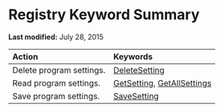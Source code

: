
# Registry Keyword Summary

 **Last modified:** July 28, 2015



|**Action**|**Keywords**|
|:-----|:-----|
|Delete program settings.| [DeleteSetting](e80dec3d-f3e3-a94f-69ae-930e62898ad6.md)|
|Read program settings.| [GetSetting](025f1d5d-6fc9-31ff-e59c-f5bcf47e3313.md),  [GetAllSettings](f87675b2-d14e-593d-94ab-259ab8da094d.md)|
|Save program settings.| [SaveSetting](f15549da-3c84-0991-592a-9d715fd488f3.md)|
